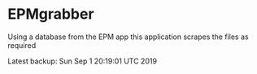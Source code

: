 # EPMgrabber
Using a database from the EPM app this application scrapes the files as required


Latest backup: Sun Sep 1 20:19:01 UTC 2019

